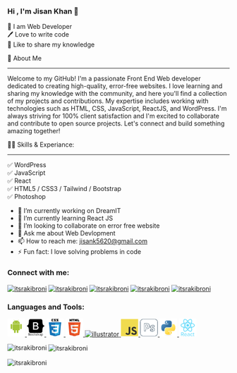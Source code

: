 ### Hi , I'm Jisan Khan 👋

👑 I am Web Developer <br/>
🖊️ Love to write code <br/>
🎤 Like to share my knowledge

🚀 About Me<hr/>

Welcome to my GitHub! I'm a passionate Front End Web developer dedicated to creating high-quality, error-free websites. I love learning and sharing my knowledge with the community, and here you'll find a collection of my projects and contributions. My expertise includes working with technologies such as HTML, CSS, JavaScript, ReactJS, and WordPress. I'm always striving for 100% client satisfaction and I'm excited to collaborate and contribute to open source projects. Let's connect and build something amazing together!

👨‍💻 Skills & Experiance:<hr />

✅ WordPress <br/>
✅ JavaScript <br/>
✅ React <br/>
✅ HTML5 / CSS3 / Tailwind / Bootstrap <br/>
✅ Photoshop <br/>

- 🔭 I’m currently working on DreamIT 
- 🌱 I’m currently learning React JS 
- 👯 I’m looking to collaborate on error free website 
- 💬 Ask me about Web Devlopment 
- 📫 How to reach me: jisank5620@gmail.com 
- ⚡ Fun fact:  I love solving problems in code 


<h3 align="left">Connect with me:</h3>
<p align="left">
<a href="https://twitter.com/itsrakibroni" target="blank"><img align="center" src="https://raw.githubusercontent.com/rahuldkjain/github-profile-readme-generator/master/src/images/icons/Social/twitter.svg" alt="itsrakibroni" height="30" width="40" /></a>
<a href="https://linkedin.com/in/itsrakibroni" target="blank"><img align="center" src="https://raw.githubusercontent.com/rahuldkjain/github-profile-readme-generator/master/src/images/icons/Social/linked-in-alt.svg" alt="itsrakibroni" height="30" width="40" /></a>
<a href="https://fb.com/itsrakibroni" target="blank"><img align="center" src="https://raw.githubusercontent.com/rahuldkjain/github-profile-readme-generator/master/src/images/icons/Social/facebook.svg" alt="itsrakibroni" height="30" width="40" /></a>
<a href="https://instagram.com/itsrakibroni" target="blank"><img align="center" src="https://raw.githubusercontent.com/rahuldkjain/github-profile-readme-generator/master/src/images/icons/Social/instagram.svg" alt="itsrakibroni" height="30" width="40" /></a>
<a href="https://youtube.com/@itsrakibroni" target="blank"><img align="center" src="https://raw.githubusercontent.com/rahuldkjain/github-profile-readme-generator/master/src/images/icons/Social/youtube.svg" alt="itsrakibroni" height="30" width="40" /></a>
</p>

<h3 align="left">Languages and Tools:</h3>
<p align="left"> <a href="https://developer.android.com" target="_blank" rel="noreferrer"> <img src="https://raw.githubusercontent.com/devicons/devicon/master/icons/android/android-original-wordmark.svg" alt="android" width="40" height="40"/> </a> <a href="https://getbootstrap.com" target="_blank" rel="noreferrer"> <img src="https://raw.githubusercontent.com/devicons/devicon/master/icons/bootstrap/bootstrap-plain-wordmark.svg" alt="bootstrap" width="40" height="40"/> </a> <a href="https://www.w3schools.com/css/" target="_blank" rel="noreferrer"> <img src="https://raw.githubusercontent.com/devicons/devicon/master/icons/css3/css3-original-wordmark.svg" alt="css3" width="40" height="40"/> </a> <a href="https://www.w3.org/html/" target="_blank" rel="noreferrer"> <img src="https://raw.githubusercontent.com/devicons/devicon/master/icons/html5/html5-original-wordmark.svg" alt="html5" width="40" height="40"/> </a> <a href="https://www.adobe.com/in/products/illustrator.html" target="_blank" rel="noreferrer"> <img src="https://www.vectorlogo.zone/logos/adobe_illustrator/adobe_illustrator-icon.svg" alt="illustrator" width="40" height="40"/> </a> <a href="https://developer.mozilla.org/en-US/docs/Web/JavaScript" target="_blank" rel="noreferrer"> <img src="https://raw.githubusercontent.com/devicons/devicon/master/icons/javascript/javascript-original.svg" alt="javascript" width="40" height="40"/> </a> <a href="https://www.photoshop.com/en" target="_blank" rel="noreferrer"> <img src="https://raw.githubusercontent.com/devicons/devicon/master/icons/photoshop/photoshop-line.svg" alt="photoshop" width="40" height="40"/> </a> <a href="https://www.python.org" target="_blank" rel="noreferrer"> <img src="https://raw.githubusercontent.com/devicons/devicon/master/icons/python/python-original.svg" alt="python" width="40" height="40"/> </a> <a href="https://reactjs.org/" target="_blank" rel="noreferrer"> <img src="https://raw.githubusercontent.com/devicons/devicon/master/icons/react/react-original-wordmark.svg" alt="react" width="40" height="40"/> </a> </p>

<p><img align="left" src="https://github-readme-stats.vercel.app/api/top-langs?username=itsrakibroni&show_icons=true&locale=en&layout=compact" alt="itsrakibroni" /></p>

<p>&nbsp;<img align="center" src="https://github-readme-stats.vercel.app/api?username=itsrakibroni&show_icons=true&locale=en" alt="itsrakibroni" /></p>

<p><img align="center" src="https://github-readme-streak-stats.herokuapp.com/?user=itsrakibroni&" alt="itsrakibroni" /></p>
